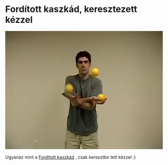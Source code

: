 # Fordított kaszkád, keresztezett kézzel

![crossedreversecascade](/site/videos/poster/crossedreversecascade.jpg)

Ugyanaz mint a [Fordított kaszkád](forditott-kaszkad.md)  [](trukkok/harom-labda/kaszkad/forditott-kaszkad/.md), csak keresztbe tett kézzel :)



